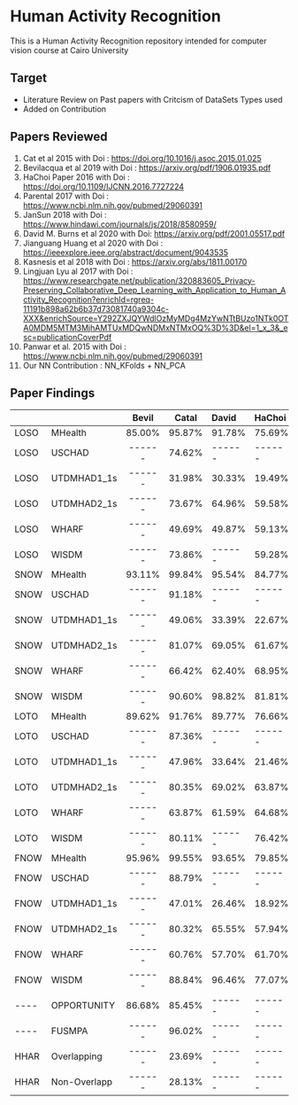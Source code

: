 # Human Activity Recognition
This is a Human Activity Recognition repository intended for computer vision course at Cairo University

## Target 
- Literature Review on Past papers with Critcism of DataSets Types used
- Added on Contribution

## Papers Reviewed 
1. Cat et al 2015 with Doi : https://doi.org/10.1016/j.asoc.2015.01.025
2. Bevilacqua et al 2019 with Doi : https://arxiv.org/pdf/1906.01935.pdf
3. HaChoi Paper 2016 with Doi : https://doi.org/10.1109/IJCNN.2016.7727224
4. Parental 2017 with Doi : https://www.ncbi.nlm.nih.gov/pubmed/29060391
5. JanSun 2018 with Doi : https://www.hindawi.com/journals/js/2018/8580959/
6. David M. Burns et al 2020 with Doi: https://arxiv.org/pdf/2001.05517.pdf
7. Jianguang Huang et al 2020 with Doi : https://ieeexplore.ieee.org/abstract/document/9043535
8. Kasnesis et al 2018 with Doi : https://arxiv.org/abs/1811.00170
9. Lingjuan Lyu al 2017 with Doi : https://www.researchgate.net/publication/320883605_Privacy-Preserving_Collaborative_Deep_Learning_with_Application_to_Human_Activity_Recognition?enrichId=rgreq-11191b898a62b6b37d73081740a9304c-XXX&enrichSource=Y292ZXJQYWdlOzMyMDg4MzYwNTtBUzo1NTk0OTA0MDM5MTM3MjhAMTUxMDQwNDMxNTMxOQ%3D%3D&el=1_x_3&_esc=publicationCoverPdf
10. Panwar et al. 2015 with Doi : https://www.ncbi.nlm.nih.gov/pubmed/29060391
11. Our NN Contribution : NN_KFolds + NN_PCA

## Paper Findings
|      |               | Bevil | Catal  | David  | HaChoi | Jiang  | JianSun | JianSun(E) | Kas  | Ling | Pan  |NNKFolds|
|------| ------------- |:-----:|:------:|:-------|:-------|:------:|:-------:|:----------:|:----:|:----:|:----:|:------:|
| LOSO | MHealth       | 85.00%| 95.87% | 91.78% | 75.69% | 93.81% | 78.48%  |  81.57%    |93.81%|92.05%|09.01%| 96.60% |
| LOSO | USCHAD        | ------| 74.62% | ------ | ------ | ------ | 59.13%  |  ------    |------|------|14.72%| 71.55% |
| LOSO | UTDMHAD1_1s   | ------| 31.98% | 30.33% | 19.49% | 32.60% | 18.97%  |  19.37%    |32.60%|36.73%|05.23%| 46.07% |
| LOSO | UTDMHAD2_1s   | ------| 73.67% | 64.96% | 59.58% | 71.02% | 51.17%  |  50.90%    |71.02%|74.77%|40.63%| 77.70% |
| LOSO | WHARF         | ------| 49.69% | 49.87% | 59.13% | 65.13% | 49.39%  |  50.52%    |65.13%|70.95%|------| 55.13% |
| LOSO | WISDM         | ------| 73.86% | ------ | 59.28% | ------ | ------  |  ------    |------|------|------| 68.37% |
| SNOW | MHealth       | 93.11%| 99.84% | 95.54% | 84.77% | 99.96% | ------  |  83.34%    |99.96%|99.77%|09.00%| 99.88% |
| SNOW | USCHAD        | ------| 91.18% | ------ | ------ | ------ | ------  |  ------    |------|------|13.84%| 92.13% |
| SNOW | UTDMHAD1_1s   | ------| 49.06% | 33.39% | 22.67% | 56.41% | ------  |  23.63%    |56.41%|61.53%|05.22%| 71.03% |
| SNOW | UTDMHAD2_1s   | ------| 81.07% | 69.05% | 61.67% | 84.62% | ------  |  56.06%    |84.62%|86.13%|51.59%| 87.97% |
| SNOW | WHARF         | ------| 66.42% | 62.40% | 68.95% | 87.45% | ------  |  57.06%    |87.45%|88.99%|------| 74.47% |
| SNOW | WISDM         | ------| 90.60% | 98.82% | 81.81% | 99.65% | ------  |  ------    |99.65%|99.47%|------| 97.19% |
| LOTO | MHealth       | 89.62%| 91.76% | 89.77% | 76.66% | 87.89% | 77.69%  |  80.27%    |87.89%|89.17%|09.02%| 93.87% |
| LOTO | USCHAD        | ------| 87.36% | ------ | ------ | 90.94% | ------  |  ------    |90.94%|------|13.85%| 88.85% |
| LOTO | UTDMHAD1_1s   | ------| 47.96% | 33.64% | 21.46% | 53.97% | 24.30%  |  27.46%    |53.97%|57.10%|05.24%| 71.09% |
| LOTO | UTDMHAD2_1s   | ------| 80.35% | 69.02% | 63.87% | 82.44% | ------  |  48.44%    |82.44%|83.64%|50.00%| 87.87% |
| LOTO | WHARF         | ------| 63.87% | 61.59% | 64.68% | 83.47% | ------  |  61.92%    |83.47%|85.07%|------| 71.29% |
| LOTO | WISDM         | ------| 80.11% | ------ | 76.42% | 91.02% | ------  |  ------    |91.02%|89.19%|------| 77.54% |
| FNOW | MHealth       | 95.96%| 99.55% | 93.65% | 79.85% | 99.70% | 78.77%  |  62.20%    |99.70%|99.33%|08.99%| 99.70% |
| FNOW | USCHAD        | ------| 88.79% | ------ | ------ | 91.55% | ------  |  ------    |91.55%|89.92%|13.50%| 91.11% |
| FNOW | UTDMHAD1_1s   | ------| 47.01% | 26.46% | 18.92% | 45.99% | 22.70%  |  19.79%    |45.99%|52.27%|05.27%| 70.29% |
| FNOW | UTDMHAD2_1s   | ------| 80.32% | 65.55% | 57.94% | 79.76% | 39.87%  |  37.46%    |79.76%|80.21%|48.04%| 89.12% |
| FNOW | WHARF         | ------| 60.76% | 57.70% | 61.70% | 78.49% | 44.43%  |  49.18%    |78.49%|83.29%|------| 69.27% |
| FNOW | WISDM         | ------| 88.84% | 96.46% | 77.07% | 99.06% | ------  |  ------    |99.06%|98.46%|------| 95.80% |
| ---- | OPPORTUNITY   | 86.68%| 85.45% | ------ | ------ | ------ | 83.21%  |  83.48%    |------|------|84.22%| ------ |
| ---- | FUSMPA        | ------| 96.02% | ------ | ------ | ------ | ------  |  ------    |------|------|------| ------ |
| HHAR | Overlapping   | ------| 23.69% | ------ | ------ | ------ | ------  |  ------    |------|------|18.80%| ------ |
| HHAR | Non-Overlapp  | ------| 28.13% | ------ | ------ | ------ | ------  |  ------    |------|------|------| ------ |

